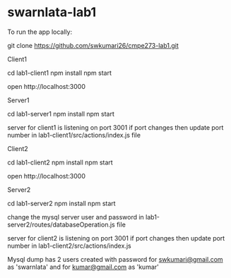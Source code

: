 # swarnlata-lab1

To run the app locally:

git clone https://github.com/swkumari26/cmpe273-lab1.git

Client1

cd lab1-client1
npm install
npm start

open http://localhost:3000

Server1

cd lab1-server1
npm install
npm start

server for client1 is listening on port 3001
if port changes then update port number in lab1-client1/src/actions/index.js file

Client2

cd lab1-client2
npm install
npm start

open http://localhost:3000

Server2

cd lab1-server2
npm install
npm start

change the mysql server user and password in lab1-server2/routes/databaseOperation.js file

server for client2 is listening on port 3001
if port changes then update port number in lab1-client2/src/actions/index.js

Mysql dump has 2 users created with password for swkumari@gmail.com as 'swarnlata' and for kumar@gmail.com as 'kumar'